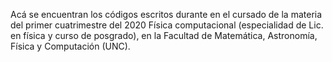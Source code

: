 Acá se encuentran los códigos escritos durante en el cursado de la materia del primer cuatrimestre del 2020 Física computacional (especialidad de Lic. en física y curso de posgrado), en la Facultad de Matemática, Astronomía, Física y Computación (UNC).
